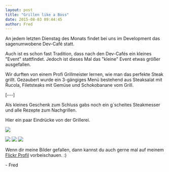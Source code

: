 ```yaml
---
layout: post
title: "Grillen like a Boss"
date: 2015-08-03 09:44:45
author: Fred
---
```

An jedem letzten Dienstag des Monats findet bei uns im Development das sagenumwobene Dev-Café statt.

Auch ist es schon fast Tradition, dass nach den Dev-Cafés ein kleines "Event" stattfindet.
Jedoch ist dieses Mal das "kleine" Event etwas größer ausgefallen.

Wir durften von einem Profi Grillmeister lernen, wie man das perfekte Steak grillt.
Gezaubert wurde ein 3-gängiges Menü bestehend aus Steaksalat mit Rucola, Filetsteaks mit Gemüse und Schokobanane vom Grill.

[---]

Als kleines Geschenk zum Schluss gabs noch ein g´scheites Steakmesser und alle Rezepte zum Nachgrillen.

Hier ein paar Eindrücke von der Grillerei.

![](https://farm1.staticflickr.com/385/20114864521_c3accf820b_z_d.jpg) 

![](https://farm1.staticflickr.com/307/19921317188_8aa0443ea8_z_d.jpg)
![](https://farm1.staticflickr.com/3830/20123596115_069883a780_z_d.jpg)
![](https://farm1.staticflickr.com/3676/20123548535_f08da859e0_z_d.jpg)

Wenn dir meine Bilder gefallen, dann kannst du auch gerne mal auf meinem <a href="http://flickr.com/internetztube" target="_blank">Flickr Profil</a> vorbeischauen. :)

<span>-</span> Fred